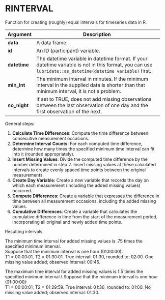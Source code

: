 # RINTERVAL
Function for creating (roughly) equal intervals for timeseries data in R.

| **Argument** | **Description** |
|--------------|-----------------|
| **data**     | A data frame. |
| **id**       | An ID (participant) variable. |
| **datetime** | The datetime variable in datetime format. If your datetime variable is not in this format, you can use `lubridate::as_datetime(datetime variable)` first. |
| **min_int**  | The minimum interval in minutes. If the minimum interval in the supplied data is shorter than that minimum interval, it is not a problem. |
| **no_night** | If set to TRUE, does not add missing observations between the last observation of one day and the first observation of the next. |

General steps:
1. **Calculate Time Differences**: Compute the time difference between consecutive measurement occasions.
2. **Determine Interval Counts**: For each computed time difference, determine how many times the specified minimum time interval can fit into it (rounded appropriately).
3. **Insert Missing Values**: Divide the computed time difference by the number determined in step 2. Insert missing values at these calculated intervals to create evenly spaced time points between the original measurements.
4. **Create Day Variable**: Create a new variable that records the day on which each measurement (including the added missing values) occurred.
5. **Compute Differences**: Create a variable that expresses the difference in time between all measurement occasions, including the added missing values.
6. **Cumulative Differences**: Create a variable that calculates the cumulative difference in time from the start of the measurement period, incorporating all original and newly added time points.

Resulting intervals:

The minimum time interval for added missing values is .75 times the specified minimum interval.\
Suppose that the minimum interval is one hour (01:00:00):\
T1 = 00:00:01, T2 = 01:30:01. True interval: 01:30, rounded to: 02:00. One missing value added; observed interval: 00:45.

The maximum time interval for added missing values is 1.5 times the specified minimum interval.\ 
Suppose that the minimum interval is one hour (01:00:00):\
T1 = 00:00:01, T2 = 01:29:59. True interval: 01:30, rounded to: 01:00.	No missing value added; observed interval: 01:30.

